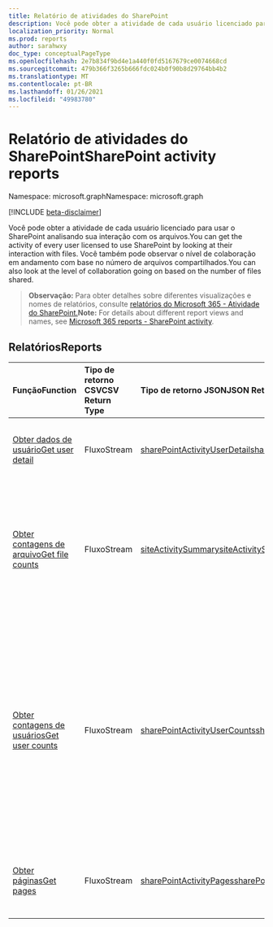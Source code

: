 ```yaml
---
title: Relatório de atividades do SharePoint
description: Você pode obter a atividade de cada usuário licenciado para usar o SharePoint analisando sua interação com os arquivos. Você também pode observar o nível de colaboração em andamento com base no número de arquivos compartilhados.
localization_priority: Normal
ms.prod: reports
author: sarahwxy
doc_type: conceptualPageType
ms.openlocfilehash: 2e7b834f9bd4e1a440f0fd5167679ce0074668cd
ms.sourcegitcommit: 479b366f3265b666fdc024b0f90b8d29764bb4b2
ms.translationtype: MT
ms.contentlocale: pt-BR
ms.lasthandoff: 01/26/2021
ms.locfileid: "49983780"
---
```

# <a name="sharepoint-activity-reports"></a><span data-ttu-id="fd921-104">Relatório de atividades do SharePoint</span><span class="sxs-lookup"><span data-stu-id="fd921-104">SharePoint activity reports</span></span>

<span data-ttu-id="fd921-105">Namespace: microsoft.graph</span><span class="sxs-lookup"><span data-stu-id="fd921-105">Namespace: microsoft.graph</span></span>

[!INCLUDE [beta-disclaimer](../../includes/beta-disclaimer.md)]

<span data-ttu-id="fd921-106">Você pode obter a atividade de cada usuário licenciado para usar o SharePoint analisando sua interação com os arquivos.</span><span class="sxs-lookup"><span data-stu-id="fd921-106">You can get the activity of every user licensed to use SharePoint by looking at their interaction with files.</span></span> <span data-ttu-id="fd921-107">Você também pode observar o nível de colaboração em andamento com base no número de arquivos compartilhados.</span><span class="sxs-lookup"><span data-stu-id="fd921-107">You can also look at the level of collaboration going on based on the number of files shared.</span></span>

> <span data-ttu-id="fd921-108">**Observação:** Para obter detalhes sobre diferentes visualizações e nomes de relatórios, consulte [relatórios do Microsoft 365 - Atividade do SharePoint.](https://support.office.com/client/SharePoint-activity-a91c958f-1279-499d-9959-12f0de08dc8f)</span><span class="sxs-lookup"><span data-stu-id="fd921-108">**Note:** For details about different report views and names, see [Microsoft 365 reports - SharePoint activity](https://support.office.com/client/SharePoint-activity-a91c958f-1279-499d-9959-12f0de08dc8f).</span></span>

## <a name="reports"></a><span data-ttu-id="fd921-109">Relatórios</span><span class="sxs-lookup"><span data-stu-id="fd921-109">Reports</span></span>

| <span data-ttu-id="fd921-110">Função</span><span class="sxs-lookup"><span data-stu-id="fd921-110">Function</span></span>                                 | <span data-ttu-id="fd921-111">Tipo de retorno CSV</span><span class="sxs-lookup"><span data-stu-id="fd921-111">CSV Return Type</span></span> | <span data-ttu-id="fd921-112">Tipo de retorno JSON</span><span class="sxs-lookup"><span data-stu-id="fd921-112">JSON Return Type</span></span>                         | <span data-ttu-id="fd921-113">Descrição</span><span class="sxs-lookup"><span data-stu-id="fd921-113">Description</span></span>                              |
| :--------------------------------------- | :-------------- | :--------------------------------------- | ---------------------------------------- |
| [<span data-ttu-id="fd921-114">Obter dados de usuário</span><span class="sxs-lookup"><span data-stu-id="fd921-114">Get user detail</span></span>](../api/reportroot-getsharepointactivityuserdetail.md) | <span data-ttu-id="fd921-115">Fluxo</span><span class="sxs-lookup"><span data-stu-id="fd921-115">Stream</span></span>          | [<span data-ttu-id="fd921-116">sharePointActivityUserDetail</span><span class="sxs-lookup"><span data-stu-id="fd921-116">sharePointActivityUserDetail</span></span>](../resources/sharepointactivityuserdetail.md) | <span data-ttu-id="fd921-117">Obtenha dados sobre as atividades do SharePoint por usuário.</span><span class="sxs-lookup"><span data-stu-id="fd921-117">Get details about SharePoint activity by user.</span></span> |
| [<span data-ttu-id="fd921-118">Obter contagens de arquivo</span><span class="sxs-lookup"><span data-stu-id="fd921-118">Get file counts</span></span>](../api/reportroot-getsharepointactivityfilecounts.md) | <span data-ttu-id="fd921-119">Fluxo</span><span class="sxs-lookup"><span data-stu-id="fd921-119">Stream</span></span>          | [<span data-ttu-id="fd921-120">siteActivitySummary</span><span class="sxs-lookup"><span data-stu-id="fd921-120">siteActivitySummary</span></span>](../resources/siteactivitysummary.md) | <span data-ttu-id="fd921-121">Obtenha o número de usuários únicos licenciados que interagiram com arquivos armazenados em sites do SharePoint.</span><span class="sxs-lookup"><span data-stu-id="fd921-121">Get the number of unique, licensed users who interacted with files stored on SharePoint sites.</span></span> |
| [<span data-ttu-id="fd921-122">Obter contagens de usuários</span><span class="sxs-lookup"><span data-stu-id="fd921-122">Get user counts</span></span>](../api/reportroot-getsharepointactivityusercounts.md) | <span data-ttu-id="fd921-123">Fluxo</span><span class="sxs-lookup"><span data-stu-id="fd921-123">Stream</span></span>          | [<span data-ttu-id="fd921-124">sharePointActivityUserCounts</span><span class="sxs-lookup"><span data-stu-id="fd921-124">sharePointActivityUserCounts</span></span>](../resources/sharepointactivityusercounts.md) | <span data-ttu-id="fd921-125">Obtenha a tendência no número de usuários ativos.</span><span class="sxs-lookup"><span data-stu-id="fd921-125">Get the trend in the number of active users.</span></span> <span data-ttu-id="fd921-126">Um usuário é considerado ativo se ele ou ela executou uma atividade de arquivo (salvar, sincronizar, modificar ou compartilhar) ou visitou uma página dentro do período de tempo especificado.</span><span class="sxs-lookup"><span data-stu-id="fd921-126">A user is considered active if he or she has executed a file activity (save, sync, modify, or share) or visited a page within the specified time period.</span></span> |
| [<span data-ttu-id="fd921-127">Obter páginas</span><span class="sxs-lookup"><span data-stu-id="fd921-127">Get pages</span></span>](../api/reportroot-getsharepointactivitypages.md) | <span data-ttu-id="fd921-128">Fluxo</span><span class="sxs-lookup"><span data-stu-id="fd921-128">Stream</span></span>          | [<span data-ttu-id="fd921-129">sharePointActivityPages</span><span class="sxs-lookup"><span data-stu-id="fd921-129">sharePointActivityPages</span></span>](../resources/sharepointactivitypages.md) | <span data-ttu-id="fd921-130">Obtenha o número de páginas exclusivas visitadas pelos usuários.</span><span class="sxs-lookup"><span data-stu-id="fd921-130">Get the number of unique pages visited by users.</span></span> |


